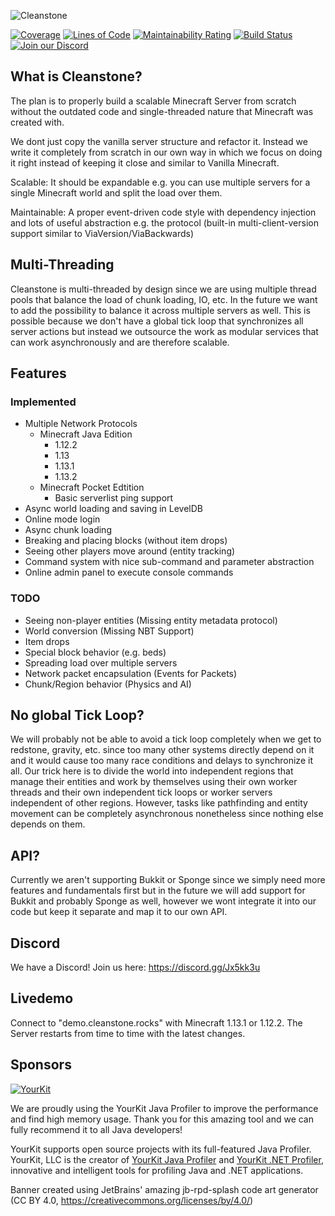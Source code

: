 ![Cleanstone](https://i.imgur.com/A5pc55f.png)

[![Coverage](https://sonarcloud.io/api/project_badges/measure?project=CleanstoneMC_Cleanstone&metric=coverage)](https://sonarcloud.io/dashboard?id=CleanstoneMC_Cleanstone)
[![Lines of Code](https://sonarcloud.io/api/project_badges/measure?project=CleanstoneMC_Cleanstone&metric=ncloc)](https://sonarcloud.io/dashboard?id=CleanstoneMC_Cleanstone)
[![Maintainability Rating](https://sonarcloud.io/api/project_badges/measure?project=CleanstoneMC_Cleanstone&metric=sqale_rating)](https://sonarcloud.io/dashboard?id=CleanstoneMC_Cleanstone)
[![Build Status](https://ci.codemc.org/buildStatus/icon?job=CleanstoneMC/Cleanstone)](https://ci.codemc.org/job/CleanstoneMC/job/Cleanstone)
[![Join our Discord](https://img.shields.io/discord/429029538778054657.svg?logo=discord)](https://discord.gg/Jx5kk3u)
## What is Cleanstone?
The plan is to properly build a scalable Minecraft Server from scratch without the outdated code and single-threaded nature that Minecraft was created with.

We dont just copy the vanilla server structure and refactor it. Instead we write it completely from scratch in our own way in which we focus on doing it right instead of keeping it close and similar to Vanilla Minecraft.

Scalable: It should be expandable e.g. you can use multiple servers for a single Minecraft world and split the load over them.

Maintainable: A proper event-driven code style with dependency injection and lots of useful abstraction e.g. the protocol (built-in multi-client-version support similar to ViaVersion/ViaBackwards)

## Multi-Threading
Cleanstone is multi-threaded by design since we are using multiple thread pools that balance the load of chunk loading, IO, etc.
In the future we want to add the possibility to balance it across multiple servers as well.
This is possible because we don't have a global tick loop that synchronizes all server actions but instead we outsource the work as modular services that can work asynchronously and are therefore scalable.

## Features
### Implemented
- Multiple Network Protocols
  - Minecraft Java Edition
    - 1.12.2
    - 1.13
    - 1.13.1
    - 1.13.2
  - Minecraft Pocket Edtition
    - Basic serverlist ping support
- Async world loading and saving in LevelDB
- Online mode login
- Async chunk loading
- Breaking and placing blocks (without item drops)
- Seeing other players move around (entity tracking)
- Command system with nice sub-command and parameter abstraction
- Online admin panel to execute console commands
### TODO
- Seeing non-player entities (Missing entity metadata protocol)
- World conversion (Missing NBT Support)
- Item drops
- Special block behavior (e.g. beds)
- Spreading load over multiple servers
- Network packet encapsulation (Events for Packets)
- Chunk/Region behavior (Physics and AI)

## No global Tick Loop?
We will probably not be able to avoid a tick loop completely when we get to redstone, gravity, etc. since too many other systems directly depend on it and it would cause too many race conditions and delays to synchronize it all.
Our trick here is to divide the world into independent regions that manage their entities and work by themselves using their own worker threads and their own independent tick loops or worker servers independent of other regions.
However, tasks like pathfinding and entity movement can be completely asynchronous nonetheless since nothing else depends on them.

## API?
Currently we aren't supporting Bukkit or Sponge since we simply need more features and fundamentals first but in the future we will add support for Bukkit and probably Sponge as well, however we wont integrate it into our code but keep it separate and map it to our own API.

## Discord
We have a Discord! Join us here: https://discord.gg/Jx5kk3u

## Livedemo
Connect to "demo.cleanstone.rocks" with Minecraft 1.13.1 or 1.12.2. The Server restarts from time to time 
with the latest changes.

## Sponsors
[![YourKit](https://www.yourkit.com/images/yklogo.png)](https://www.yourkit.com/java/profiler/)

We are proudly using the YourKit Java Profiler to improve the performance and find high memory usage. Thank you for this amazing tool and we can fully recommend it to all Java developers! 

YourKit supports open source projects with its full-featured Java Profiler.
YourKit, LLC is the creator of <a href="https://www.yourkit.com/java/profiler/">YourKit Java Profiler</a>
and <a href="https://www.yourkit.com/.net/profiler/">YourKit .NET Profiler</a>,
innovative and intelligent tools for profiling Java and .NET applications.

Banner created using JetBrains' amazing jb-rpd-splash code art generator (CC BY 4.0, https://creativecommons.org/licenses/by/4.0/)
